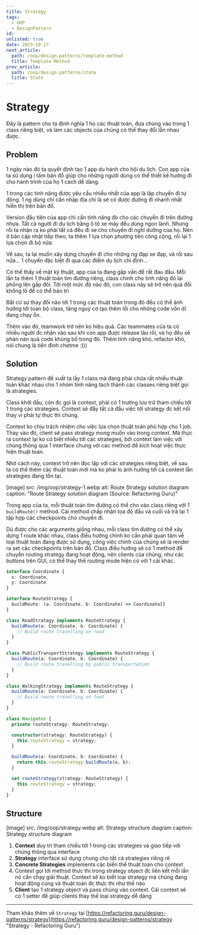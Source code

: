 ```yaml
---
title: Strategy
tags:
  - OOP
  - DesignPattern
id:
unlisted: true
date: 2023-10-17
next_article:
  path: /oop/design-patterns/template-method
  title: Template Method
prev_article:
  path: /oop/design-patterns/state
  title: State
---
```

# Strategy

Đây là pattern cho ta định nghĩa 1 họ các thuật toán, đưa chúng vào trong 1 class riêng biệt, và làm các objects của chúng có thể thay đổi lẫn nhau được.

## Problem

1 ngày nào đó ta quyết định tạo 1 app du hành cho hội du lịch. Con app của ta sử dụng i tấm bản đồ giúp cho những người dùng có thể thiết kế hướng đi cho hành trình của họ 1 cách dễ dàng.

1 trong các tính năng được yêu cầu nhiều nhất của app là lập chuyến đi tự động. 1 ng dùng chỉ cần nhập địa chỉ là sẽ có được đường đi nhanh nhất hiển thị trên bản đồ.

Version đầu tiên của app chỉ cần tính năng đó cho các chuyến đi trên đường nhựa. Tất cả người đi du lịch bằng ô tô xe máy đều dùng ngon lành. Nhưng rồi ta nhận ra ko phải tất cả đều đi xe cho chuyến đi nghỉ dưỡng của họ. Nên ở bản cập nhật tiếp theo, ta thêm 1 lựa chọn phương tiên công cộng, rồi lại 1 lựa chọn đi bộ nữa.

Về sau, ta lại muốn xây dựng chuyến đi cho những ng đạp xe đạp, và rồi sau nữa... 1 chuyến đặc biệt đi qua các điểm du lịch chỉ định...

Có thể thấy về mặt kỹ thuật, app của ta đang gặp vấn đề rất đau đầu. Mỗi lần ta thêm 1 thuật toán tìm đường riêng, class chính cho tính năng đó lại phồng lên gấp đôi. Tới một mức độ nào đó, con class này sẽ trở nên quá đỗi khổng lồ để có thể bảo trì

Bất cứ sự thay đổi nào tới 1 trong các thuật toán trong đó đều có thể ảnh hưởng tới toàn bộ class, tăng nguy cơ tạo thêm lỗi cho những code vốn dĩ đang chạy ổn.

Thêm vào đó, teamwork trở nên ko hiệu quả. Các teammates của ta có nhiều người đc nhận vào sau khi con app được release lâu rồi, và họ đều sẽ phàn nàn quả code khủng bố trong đó. Thêm tính năng khó, refactor khó, nói chung là tiền đình chetme :)))

## Solution

Strategy pattern đề xuất ta lấy 1 class mà đang phải chứa rất nhiều thuật toán khác nhau cho 1 nhóm tính năng tách thành các classes riêng biệt gọi là strategies.

Class khởi đầu, còn đc gọi là context, phải có 1 trường lưu trữ tham chiếu tới 1 trong các strategies. Context sẽ đẩy tất cả đầu việc tới strategy đc kết nối thay vì phải tự thực thi chúng.

Context ko chịu trách nhiệm cho việc lựa chọn thuật toán phù hợp cho 1 job. Thay vào đó, client sẽ pass strategy mong muốn vào trong context. Mà thực ra context lại ko có biết nhiều tới các strategies, bởi context làm việc với chúng thông qua 1 interface chung với các method để kích hoạt việc thực hiện thuật toán.

Nhờ cách này, context trở nên đọc lập với các strategies riêng biệt, về sau ta có thể thêm các thuật toán mới mà ko phải lo ảnh hưởng tới cả context lẫn strategies đang tồn tại.

[image]
  src: /img/oop/strategy-1.webp
  alt: Route Strategy solution diagram
  caption: "Route Strategy solution diagram (Source: Refactoring Guru)"

Trong app của ta, mỗi thuật toán tìm đường có thể cho vào class riêng với 1 `buildRoute()` method. Cái method chấp nhận tọa độ đầu và cuối và trả lại 1 tập hợp các checkpoints cho chuyến đi.

Dù được cho các arguments giống nhau, mỗi class tìm đường có thể xây dựng 1 route khác nhau, class điều hướng chính ko cần phải quan tâm về loại thuật toán đang được sử dụng, công việc chính của chúng sẽ là render ra set các checkpoints trên bản đồ. Class điều hướng sẽ có 1 method để chuyển routing strategy đang hoạt động, nên clients của chúng, như các buttons trên GUI, có thể thay thế routing mode hiện có với 1 cái khác.

```ts
interface Coordinate {
  x: Coordinate,
  y: Coordinate
}

interface RouteStrategy {
  buildRoute: (a: Coordinate, b: Coordinate) => Coordinate[]
}

class RoadStrategy implements RouteStrategy {
  buildRoute(a: Coordinate, b: Coordinate) {
    // Build route travelling on road
  }
}

class PublicTransportStrategy implements RouteStrategy {
  buildRoute(a: Coordinate, b: Coordinate) {
    // Build route travelling by public transportation
  }
}

class WalkingStrategy implements RouteStrategy {
  buildRoute(a: Coordinate, b: Coordinate) {
    // Build route travelling on foot
  }
}

class Navigator {
  private routeStrategy: RouteStrategy;

  constructor(strategy: RouteStrategy) {
    this.routeStrategy = strategy;
  }

  buildRoute(a: Coordinate, b: Coordinate) {
    return this.routeStrategy.buildRoute(a, b);
  }

  set routeStrategy(strategy: RouteStrategy) {
    this.routeStrategy = strategy;
  }
}
```

## Structure

[image]
  src: /img/oop/strategy.webp
  alt: Strategy structure diagram
  caption: Strategy structure diagram

1. **Context** duy trì tham chiếu tới 1 trong các strategies và giao tiếp với chúng thông qua interface
2. **Strategy** interface sử dụng chung cho tất cả strategies riêng rẽ
3. **Concrete Strategies** implements các biến thể thuật toán cho context
4. Context gọi tới method thực thi trong strategy object đc liên kết mỗi lần nó cần chạy giải thuật. Context sẽ ko biết loại strategy mà chúng đang hoạt động cùng và thuật toán đc thực thi như thế nào
5. **Client** tạo 1 strategy object và pass chúng vào context. Cái context sẽ có 1 setter để giúp clients thay thế loại strategy dễ dàng

---

Tham khảo thêm về `Strategy` tại [https://refactoring.guru/design-patterns/strategy](https://refactoring.guru/design-patterns/strategy "Strategy - Refactoring Guru")

